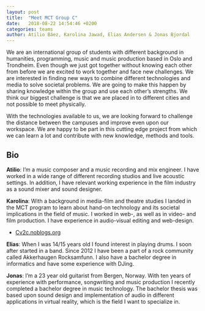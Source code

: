 ```yaml
---
layout: post
title:  "Meet MCT Group C"
date:   2018-08-22 14:54:46 +0200
categories: teams
author: Atilio Báez, Karolina Jawad, Elias Andersen & Jonas Bjordal
---
```


We are an international group of students with different background in
humanities, programming, music and music production based in Oslo and
Trondheim. Even though we just got together without knowing each other
from before we are excited to work together and face new challenges. We
are interested in finding new ways to combine different technologies and
media to solve societal problems. We are going to make this happen by
sharing knowledge within the group and use each other’s strengths. We
think our biggest challenge is that we are placed in to different cities
and not possible to meet physically.

With the technologies available to us, we are looking forward to
challenge the distance between the campuses and improve even upon our
workspace. We are happy to be part in this cutting edge project from
which we can learn a lot and contribute with new knowledge, methods and
tools.

## Bio

**Atilio**: I’m a music composer and a music recording and mix engineer.
I have worked in a wide range of different recording studios and live
acoustic settings. In addition, I have relevant working experience in
the film industry as a sound mixer and sound designer.

**Karolina**: With a background in media-film and theatre studies I
landed in the MCT program to learn about hand-on technology and its
societal implications in the field of music. I worked in web-, as well
as in video- and film production.  I have experience in audio-visual
editing and web-design.

* [Cv2c.noblogs.org](http://Cv2c.noblogs.org)

**Elias**: When I was 14/15 years old I found interest in playing drums.
I soon after started in a band. Since 2012 I have been a part of a rock
community called Akkerhaugen Rocksamfunn. I also have a bachelor degree
in informatics and have some experience with DJing.

**Jonas**: I’m a 23 year old guitarist from Bergen, Norway. With ten
years of experience with performance, songwriting and music production I
recently completed a bachelor degree in music technology. The bachelor
thesis was based upon sound design and implementation of audio in
different applications in virtual reality, which is the field I want to
specialize in.
